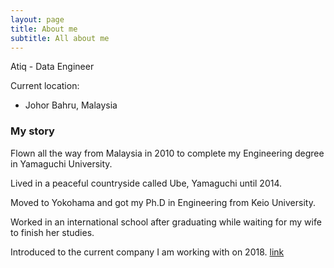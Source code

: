 ```yaml
---
layout: page
title: About me
subtitle: All about me
---
```


Atiq - Data Engineer

Current location:
- Johor Bahru, Malaysia

### My story
Flown all the way from Malaysia in 2010 to complete my Engineering degree in Yamaguchi University.

Lived in a peaceful countryside called Ube, Yamaguchi until 2014. 

Moved to Yokohama and got my Ph.D in Engineering from Keio University.

Worked in an international school after graduating while waiting for my wife to finish her studies.

Introduced to the current company I am working with on 2018. [link]

[link]:https://www.goga-analysis.co.jp/
